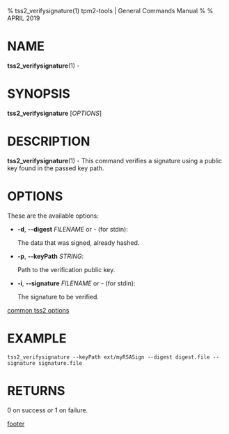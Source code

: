 % tss2_verifysignature(1) tpm2-tools | General Commands Manual
%
% APRIL 2019

# NAME

**tss2_verifysignature**(1) -

# SYNOPSIS

**tss2_verifysignature** [*OPTIONS*]

# DESCRIPTION

**tss2_verifysignature**(1) - This command verifies a signature using a public key found in the passed key path.

# OPTIONS

These are the available options:

  * **-d**, **\--digest** _FILENAME_ or _-_ (for stdin):

    The data that was signed, already hashed.

  * **-p**, **\--keyPath** _STRING_:

    Path to the verification public key.

  * **-i**, **\--signature** _FILENAME_ or _-_ (for stdin):

    The signature to be verified.


[common tss2 options](common/tss2-options.md)

# EXAMPLE

```
tss2_verifysignature --keyPath ext/myRSASign --digest digest.file --signature signature.file
```

# RETURNS

0 on success or 1 on failure.

[footer](common/footer.md)
